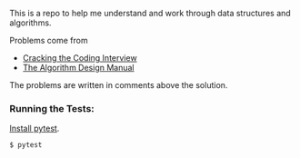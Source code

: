 This is a repo to help me understand and work through data structures and algorithms. 

Problems come from 
* [Cracking the Coding Interview](https://github.com/ShreyasD/CrackingTheCodingInterviewSolutions/blob/master/Cracking%20the%20Coding%20Interview%2C%206th%20Edition%20189%20Programming%20Questions%20and%20Solutions.pdf)
* [The Algorithm Design Manual](http://mimoza.marmara.edu.tr/~msakalli/cse706_12/SkienaTheAlgorithmDesignManual.pdf)

The problems are written in comments above the solution.

### Running the Tests:

[Install pytest](https://docs.pytest.org/en/latest/getting-started.html).

```bash
$ pytest
```  
